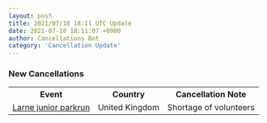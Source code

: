 ```yaml
---
layout: post
title: 2021/07/18 18:11 UTC Update
date: 2021-07-18 18:11:07 +0000
author: Cancellations Bot
category: 'Cancellation Update'
---
```


<h3>New Cancellations</h3>
<div class='hscrollable'>
<table style='width: 100%'>
    <tr>
        <th>Event</th>
        <th>Country</th>
        <th>Cancellation Note</th>
    </tr>
    <tr>
        <td><a href="https://www.parkrun.org.uk/larne-juniors">Larne junior parkrun</a></td>
        <td>United Kingdom</td>
        <td>Shortage of volunteers</td>
    </tr>
</table>
</div>
